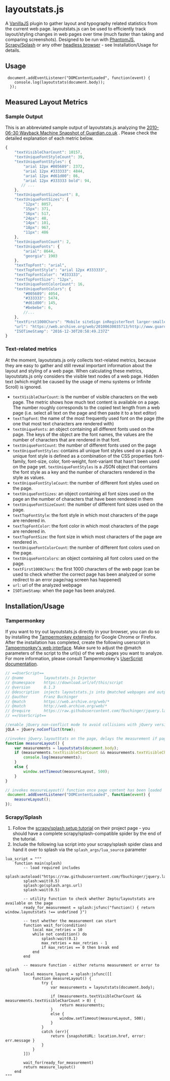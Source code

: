 # layoutstats.js

A [VanillaJS](https://developer.mozilla.org/en-US/docs/Web/JavaScript) plugin to gather layout and typography related statistics from the current web page. layoutstats.js can be used to efficiently track layout/styling changes in web pages over time (much faster than taking and comparing screenshots). Designed to be run with [PhantomJS](http://phantomjs.org/), [Scrapy/Splash](https://github.com/scrapy-plugins/scrapy-splash) or any other [headless browser](https://en.wikipedia.org/wiki/Headless_browser) - see Installation/Usage for details.

## Usage

```
 document.addEventListener("DOMContentLoaded", function(event) {
    console.log(layoutstats(document.body));
  });

```

## Measured Layout Metrics
### Sample Output
This is an abbreviated sample output of layoutstats.js analyzing the [2010-06-30 Wayback Machine Snapshot of Guardian.co.uk](https://web.archive.org/web/20100630035713/http://www.guardian.co.uk/) . Please check the detailed explanation of each metric below.
```javascript
{
    "textVisibleCharCount": 10157,
    "textUniqueFontStyleCount": 39,
    "textUniqueFontStyles": {
        "arial 12px #005689": 2372,
        "arial 12px #333333": 4844,
        "arial 12px #d61d00": 86,
        "arial 12px #333333 bold": 94,
       // ...
    },
    "textUniqueFontSizeCount": 8,
    "textUniqueFontSizes": {
        "12px": 8057,
        "15px": 371,
        "16px": 517,
        "24px": 48,
        "14px": 101,
        "18px": 967,
        "11px": 486
    },
    "textUniqueFontCount": 2,
    "textUniqueFonts": {
        "arial": 8644,
        "georgia": 1903
    },
    "textTopFont": "arial",
    "textTopFontStyle": "arial 12px #333333",
    "textTopFontColor": "#333333",
    "textTopFontSize": "12px",
    "textUniqueFontColorCount": 16,
    "textUniqueFontColors": {
        "#005689": 4054,
        "#333333": 5474,
        "#d61d00": 145,
        "#bebebe": 6,
        //...
    },
    "textFirst1000Chars": "Mobile siteSign inRegisterText larger·smaller\n\t\t\n\t        About Us\n    Webfeed\n\t\t\n\t        Today's paper\n    \n\t\t\n\t        Zeitgeist\n    Consumer publisher of the year | 30 June 2010\n\t\t\t\t    \n\t                        | Last updated three minutes ago \n            \n\t\t\tWeather | Cape Town | 15°C7°CWimbledon26°C15°CNewsWorld CupCommentCultureBusinessMoneyLife & styleTravelEnvironmentTVVideoCommunityJobsNewsPoliticsUKWorldUSMediaEducationSocietyScienceTechnologyLawSportGuardianObserverBlogsBreaki....",
    "url": "https://web.archive.org/web/20100630035713/http://www.guardian.co.uk/",
    "ISOTimeStamp": "2016-12-30T20:58:49.237Z"
}
```

### Text-related metrics
At the moment, layoutstats.js only collects text-related metrics, because they are easy to gather and still reveal important information about the layout and styling of a web page. When calculating these metrics, layoutstats.js only considers the visible text nodes of a web page. Hidden text (which might be caused by the usage of menu systems or Infinite Scroll) is ignored.

- `textVisibleCharCount`: is the number of visible characters on the web page. The metric shows how much text content is available on a page. The number roughly corresponds to the copied text length from a web page (i.e. select all text on the page and then paste it to a text editor)
- `textTopFont`: the name of the most frequently used font on the page (the one that most text characters are rendered with)
- `textUniqueFonts`: an object containing all different fonts used on the page. The keys of the object are the font names, the values are the number of characters that are rendered in that font.
- `textUniqueFontCount`: the number of different fonts used on the page
- `textUniqueFontStyles`: contains all unique font styles used on a page. A unique font style is defined as a combination of the CSS properties font-family, font-size, color, font-weight, font-variant that hasn't been used on the page yet. `textUniqueFontStyles` is a JSON object that contains the font style as a key and the number of characters rendered in the style as values.
- `textUniqueFontStyleCount`: the number of different font styles used on the page.
- `textUniqueFontSizes`: an object containing all font sizes used on the page an the number of characters that have been rendered in them
- `textUniqueFontSizeCount`: the number of different font sizes used on the page.
- `textTopFontStyle`: the font style in which most characters of the page are rendered in.
- `textTopFontColor`: the font color in which most characters of the page are rendered in.
- `textTopFontSize`: the font size in which most characters of the page are rendered in.
- `textUniqueFontColorCount`: the number of different font colors used on the page.
- `textUniqueFontColors`: an object containing all font colors used on the page.
- `textFirst1000Chars`: the first 1000 characters of the web page (can be used to check whether the correct page has been analyzed or some redirect to an error page/nag screen has happened)
- `url`: url of the analyzed webpage
- `ISOTimeStamp`: when the page has been analyzed.

## Installation/Usage

### Tampermonkey
If you want to try out layoutstats.js directly in your browser, you can do so by installing the [Tampermonkey extension](https://tampermonkey.net/) for Google Chrome or Firefox. After the installation has completed, create the following userscript in [Tampermonkey's web interface](https://tampermonkey.net/faq.php?ext=dhdg#Q102). Make sure to adjust the @match parameters of the script to the url(s) of the web pages you want to analyze. For more information, please consult Tampermonkey's [UserScript documentation](https://tampermonkey.net/documentation.php?ext=dhdg#metadata).

```javascript
// ==UserScript==
// @name         layoutstats.js Injector
// @namespace    https://download.url/of/this/script
// @version      0.1.3
// @description  injects layoutstats.js into @matched webpages and outputs their layout metrics to the console
// @author       Franz Buchinger
// @match        https://web.archive.org/web/*
// @match        http://web.archive.org/web/*
// @require      https://raw.githubusercontent.com/fbuchinger/jquery.layoutstats/master/src/layoutstats.js
// ==/UserScript==

//enable jQuery non-conflict mode to avoid collisions with jQuery versions that are already embedded in the page
jQLA = jQuery.noConflict(true);

//invokes jQuery.layoutStats on the page, delays the measurement if page isn't yet ready
function measureLayout() {
    var measurements = layoutstats(document.body);
    if (measurements.textVisibleCharCount && measurements.textVisibleCharCount > 0) {
        console.log(measurements);
    }
    else {
        window.setTimeout(measureLayout, 500);
    }
}

// invokes measureLayout() function once page content has been loaded
 document.addEventListener("DOMContentLoaded", function(event) {
    measureLayout();
});
```

### Scrapy/Splash

1. Follow the [scrapy/splash setup tutorial](https://github.com/scrapy-plugins/scrapy-splash) on their project page - you should have a complete scrapy/splash-compatible spider by the end of the tutorial.
2. Include the following lua script into your scrapy/splash spider class and hand it over to splash via the  `splash_args/lua_source` parameter
```
lua_script = """
    function main(splash)
	    -- load required includes
        splash:autoload("https://raw.githubusercontent.com/fbuchinger/jquery.layoutstats/master/src/layoutstats.js")
        splash:wait(0.5)
        splash:go(splash.args.url)
        splash:wait(0.5)

        -- utility function to check whether Zepto/layoutstats are available on the page
        ready_for_measurement = splash:jsfunc("function() { return window.layoutstats !== undefined }")

        -- test whether the measurement can start
        function wait_for(condition)
            local max_retries = 10
            while not condition() do
                splash:wait(0.1)
                max_retries = max_retries - 1
                if max_retries == 0 then break end
            end
        end

		-- measure function - either returns measurement or error to splash
        local measure_layout = splash:jsfunc([[
            function measureLayout() {
                try {
                    var measurements = layoutstats(document.body);

                    if (measurements.textVisibleCharCount && measurements.textVisibleCharCount > 0) {
                        return measurements;
                    }
                    else {
                        window.setTimeout(measureLayout, 500);
                    }
                }
                catch (err){
                    return {snapshotURL: location.href, error: err.message }
                }
            }
        ]])

        wait_for(ready_for_measurement)
        return measure_layout()
    end
"""
```
